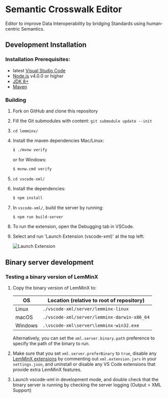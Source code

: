 # Semantic Crosswalk Editor

Editor to improve Data Interoperability by bridging Standards using human-centric Semantics.

## Development Installation

### Installation Prerequisites:

  * latest [Visual Studio Code](https://code.visualstudio.com/)
  * [Node.js](https://nodejs.org/) v4.0.0 or higher
  * [JDK 8+](http://www.oracle.com/technetwork/java/javase/downloads/index.html)
  * [Maven](https://maven.apache.org/)

### Building

1. Fork on GitHub and clone this repository
1. Fill the Git submodules with content: ```git submodule update --init```
1. `cd lemminx/`
1. Install the maven dependencies Mac/Linux:
	```bash
	$ ./mvnw verify
	```
	or for Windows:
	```bash
	$ mvnw.cmd verify
1. `cd vscode-xml/`
1. Install the dependencies:
	```bash
	$ npm install
	```
1. In `vscode-xml/`, build the server by running:

	```bash
	$ npm run build-server
	```
1. To run the extension, open the Debugging tab in VSCode.
1. Select and run 'Launch Extension (vscode-xml)' at the top left:

    ![ Launch Extension ](./vscode-xml/images/LaunchExtension.png)

## Binary server development

### Testing a binary version of LemMinX

1. Copy the binary version of LemMinX to:

   | OS | Location (relative to root of repository) |
   | --- | --- |
   | Linux | `./vscode-xml/server/lemminx-linux` |
   | macOS | `./vscode-xml/server/lemminx-darwin-x86_64` |
   | Windows | `.\vscode-xml\server\lemminx-win32.exe` |

   Alternatively, you can set the `xml.server.binary.path` preference to specify the path of the binary to run.

1. Make sure that you set `xml.server.preferBinary` to `true`,
disable any [LemMinX extensions](./vscode-xml/docs/Extensions.md)
by commenting out `xml.extension.jars` in your `settings.json`,
and uninstall or disable any VS Code extensions that provide extra LemMinX features.

1. Launch vscode-xml in development mode, and double check that the binary server is running by checking the server logging (Output > XML Support)
